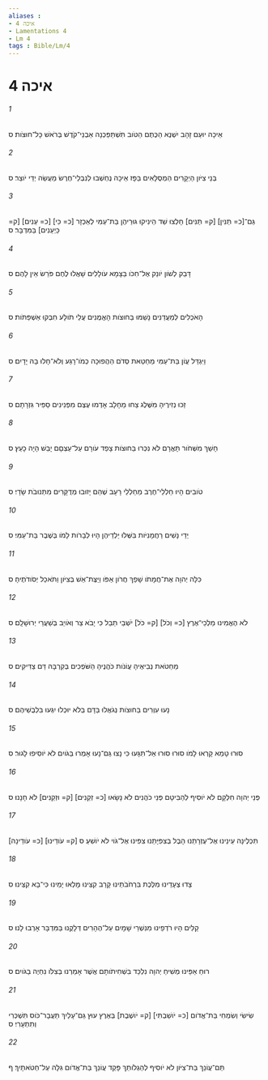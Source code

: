 ```yaml
---
aliases : 
- איכה 4
- Lamentations 4
- Lm 4
tags : Bible/Lm/4
---
```


# איכה 4

###### 1
אֵיכָה יוּעַם זָהָב יִשְׁנֶא הַכֶּתֶם הַטֹּוב תִּשְׁתַּפֵּכְנָה אַבְנֵי־קֹדֶשׁ בְּרֹאשׁ כָּל־חוּצֹות׃ ס
###### 2
בְּנֵי צִיֹּון הַיְקָרִים הַמְסֻלָּאִים בַּפָּז אֵיכָה נֶחְשְׁבוּ לְנִבְלֵי־חֶרֶשׂ מַעֲשֵׂה יְדֵי יֹוצֵר׃ ס
###### 3
גַּם־[כ= תַּנִּין] [ק= תַּנִּים] חָלְצוּ שַׁד הֵינִיקוּ גּוּרֵיהֶן בַּת־עַמִּי לְאַכְזָר [כ= כִּי] [כ= עֵנִים] [ק= כַּיְעֵנִים] בַּמִּדְבָּר׃ ס
###### 4
דָּבַק לְשֹׁון יֹונֵק אֶל־חִכֹּו בַּצָּמָא עֹולָלִים שָׁאֲלוּ לֶחֶם פֹּרֵשׂ אֵין לָהֶם׃ ס
###### 5
הָאֹכְלִים לְמַעֲדַנִּים נָשַׁמּוּ בַּחוּצֹות הָאֱמֻנִים עֲלֵי תֹולָע חִבְּקוּ אַשְׁפַּתֹּות׃ ס
###### 6
וַיִּגְדַּל עֲוֹן בַּת־עַמִּי מֵחַטַּאת סְדֹם הַהֲפוּכָה כְמֹו־רָגַע וְלֹא־חָלוּ בָהּ יָדָיִם׃ ס
###### 7
זַכּוּ נְזִירֶיהָ מִשֶּׁלֶג צַחוּ מֵחָלָב אָדְמוּ עֶצֶם מִפְּנִינִים סַפִּיר גִּזְרָתָם׃ ס
###### 8
חָשַׁךְ מִשְּׁחֹור תָּאֳרָם לֹא נִכְּרוּ בַּחוּצֹות צָפַד עֹורָם עַל־עַצְםָם יָבֵשׁ הָיָה כָעֵץ׃ ס
###### 9
טֹובִים הָיוּ חַלְלֵי־חֶרֶב מֵחַלְלֵי רָעָב שֶׁהֵם יָזוּבוּ מְדֻקָּרִים מִתְּנוּבֹת שָׂדָי׃ ס
###### 10
יְדֵי נָשִׁים רַחֲמָנִיֹּות בִּשְּׁלוּ יַלְדֵיהֶן הָיוּ לְבָרֹות לָמֹו בְּשֶׁבֶר בַּת־עַמִּי׃ ס
###### 11
כִּלָּה יְהוָה אֶת־חֲמָתֹו שָׁפַךְ חֲרֹון אַפֹּו וַיַּצֶּת־אֵשׁ בְּצִיֹּון וַתֹּאכַל יְסֹודֹתֶיהָ׃ ס
###### 12
לֹא הֶאֱמִינוּ מַלְכֵי־אֶרֶץ [כ= וְכֹל] [ק= כֹּל] יֹשְׁבֵי תֵבֵל כִּי יָבֹא צַר וְאֹויֵב בְּשַׁעֲרֵי יְרוּשָׁלִָם׃ ס
###### 13
מֵחַטֹּאת נְבִיאֶיהָ עֲוֹנֹות כֹּהֲנֶיהָ הַשֹּׁפְכִים בְּקִרְבָּהּ דַּם צַדִּיקִים׃ ס
###### 14
נָעוּ עִוְרִים בַּחוּצֹות נְגֹאֲלוּ בַּדָּם בְּלֹא יוּכְלוּ יִגְּעוּ בִּלְבֻשֵׁיהֶם׃ ס
###### 15
סוּרוּ טָמֵא קָרְאוּ לָמֹו סוּרוּ סוּרוּ אַל־תִּגָּעוּ כִּי נָצוּ גַּם־נָעוּ אָמְרוּ בַּגֹּויִם לֹא יֹוסִיפוּ לָגוּר׃ ס
###### 16
פְּנֵי יְהוָה חִלְּקָם לֹא יֹוסִיף לְהַבִּיטָם פְּנֵי כֹהֲנִים לֹא נָשָׂאוּ [כ= זְקֵנִים] [ק= וּזְקֵנִים] לֹא חָנָנוּ׃ ס
###### 17
[כ= עֹודֵינָה] [ק= עֹודֵינוּ] תִּכְלֶינָה עֵינֵינוּ אֶל־עֶזְרָתֵנוּ הָבֶל בְּצִפִּיָּתֵנוּ צִפִּינוּ אֶל־גֹּוי לֹא יֹושִׁעַ׃ ס
###### 18
צָדוּ צְעָדֵינוּ מִלֶּכֶת בִּרְחֹבֹתֵינוּ קָרַב קִצֵּינוּ מָלְאוּ יָמֵינוּ כִּי־בָא קִצֵּינוּ׃ ס
###### 19
קַלִּים הָיוּ רֹדְפֵינוּ מִנִּשְׁרֵי שָׁמָיִם עַל־הֶהָרִים דְּלָקֻנוּ בַּמִּדְבָּר אָרְבוּ לָנוּ׃ ס
###### 20
רוּחַ אַפֵּינוּ מְשִׁיחַ יְהוָה נִלְכַּד בִּשְׁחִיתֹותָם אֲשֶׁר אָמַרְנוּ בְּצִלֹּו נִחְיֶה בַגֹּויִם׃ ס
###### 21
שִׂישִׂי וְשִׂמְחִי בַּת־אֱדֹום [כ= יֹושַׁבְתִּי] [ק= יֹושֶׁבֶת] בְּאֶרֶץ עוּץ גַּם־עָלַיִךְ תַּעֲבָר־כֹּוס תִּשְׁכְּרִי וְתִתְעָרִי׃ ס
###### 22
תַּם־עֲוֹנֵךְ בַּת־צִיֹּון לֹא יֹוסִיף לְהַגְלֹותֵךְ פָּקַד עֲוֹנֵךְ בַּת־אֱדֹום גִּלָּה עַל־חַטֹּאתָיִךְ׃ ף
